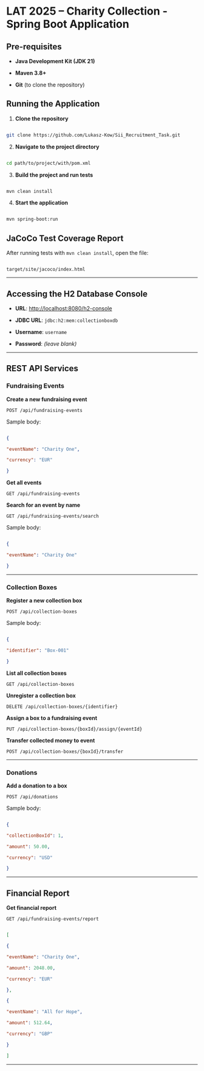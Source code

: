 
# LAT 2025 – Charity Collection - Spring Boot Application

  

##  Pre-requisites

  

-  **Java Development Kit (JDK 21)**

-  **Maven 3.8+**

-  **Git** (to clone the repository)

  

##  Running the Application

  

1.  **Clone the repository**

```bash

git clone https://github.com/Lukasz-Kow/Sii_Recruitment_Task.git

```

  

2.  **Navigate to the project directory**

```bash

cd path/to/project/with/pom.xml

```

  

3.  **Build the project and run tests**

```bash

mvn clean install

```

  

4.  **Start the application**

```bash

mvn spring-boot:run

```

  

##  JaCoCo Test Coverage Report

  

After running tests with `mvn clean install`, open the file:

```

target/site/jacoco/index.html

```

  

---

  

##  Accessing the H2 Database Console

  

-  **URL**: [http://localhost:8080/h2-console](http://localhost:8080/h2-console)

-  **JDBC URL**: `jdbc:h2:mem:collectionboxdb`

-  **Username**: `username`

-  **Password**: *(leave blank)*

  

---

  

##  REST API Services

  

###  Fundraising Events

  

**Create a new fundraising event**

`POST /api/fundraising-events`

Sample body:

```json

{

"eventName": "Charity One",

"currency": "EUR"

}

```

  

**Get all events**

`GET /api/fundraising-events`

  

**Search for an event by name**

`GET /api/fundraising-events/search`

Sample body:

```json

{

"eventName": "Charity One"

}

```



---

  

###  Collection Boxes

  

**Register a new collection box**

`POST /api/collection-boxes`

Sample body:

```json

{

"identifier": "Box-001"

}

```

  

**List all collection boxes**

`GET /api/collection-boxes`

  

**Unregister a collection box**

`DELETE /api/collection-boxes/{identifier}`

  

**Assign a box to a fundraising event**

`PUT /api/collection-boxes/{boxId}/assign/{eventId}`

  

**Transfer collected money to event**

`POST /api/collection-boxes/{boxId}/transfer`

  

---

  

###  Donations

  

**Add a donation to a box**

`POST /api/donations`

Sample body:

```json

{

"collectionBoxId": 1,

"amount": 50.00,

"currency": "USD"

}

```

  

---

  

##  Financial Report


**Get financial report**

`GET /api/fundraising-events/report`

  
```json

[

{

"eventName": "Charity One",

"amount": 2048.00,

"currency": "EUR"

},

{

"eventName": "All for Hope",

"amount": 512.64,

"currency": "GBP"

}

]

```
---

  

